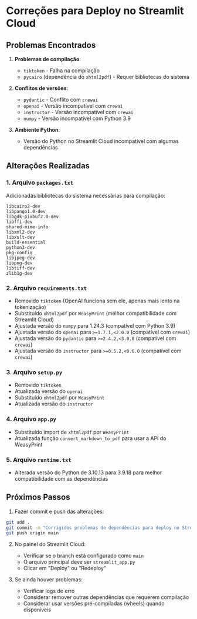 # Correções para Deploy no Streamlit Cloud

## Problemas Encontrados

1. **Problemas de compilação**:
   - `tiktoken` - Falha na compilação
   - `pycairo` (dependência do `xhtml2pdf`) - Requer bibliotecas do sistema

2. **Conflitos de versões**:
   - `pydantic` - Conflito com `crewai`
   - `openai` - Versão incompatível com `crewai`
   - `instructor` - Versão incompatível com `crewai`
   - `numpy` - Versão incompatível com Python 3.9

3. **Ambiente Python**:
   - Versão do Python no Streamlit Cloud incompatível com algumas dependências

## Alterações Realizadas

### 1. Arquivo `packages.txt`
Adicionadas bibliotecas do sistema necessárias para compilação:
```
libcairo2-dev
libpango1.0-dev
libgdk-pixbuf2.0-dev
libffi-dev
shared-mime-info
libxml2-dev
libxslt-dev
build-essential
python3-dev
pkg-config
libjpeg-dev
libpng-dev
libtiff-dev
zlib1g-dev
```

### 2. Arquivo `requirements.txt`
- Removido `tiktoken` (OpenAI funciona sem ele, apenas mais lento na tokenização)
- Substituído `xhtml2pdf` por `WeasyPrint` (melhor compatibilidade com Streamlit Cloud)
- Ajustada versão do `numpy` para 1.24.3 (compatível com Python 3.9)
- Ajustada versão do `openai` para `>=1.7.1,<2.0.0` (compatível com `crewai`)
- Ajustada versão do `pydantic` para `>=2.4.2,<3.0.0` (compatível com `crewai`)
- Ajustada versão do `instructor` para `>=0.5.2,<0.6.0` (compatível com `crewai`)

### 3. Arquivo `setup.py`
- Removido `tiktoken`
- Atualizada versão do `openai`
- Substituído `xhtml2pdf` por `WeasyPrint`
- Atualizada versão do `instructor`

### 4. Arquivo `app.py`
- Substituído import de `xhtml2pdf` por `WeasyPrint`
- Atualizada função `convert_markdown_to_pdf` para usar a API do WeasyPrint

### 5. Arquivo `runtime.txt`
- Alterada versão do Python de 3.10.13 para 3.9.18 para melhor compatibilidade com as dependências

## Próximos Passos

1. Fazer commit e push das alterações:
```bash
git add .
git commit -m "Corrigidos problemas de dependências para deploy no Streamlit Cloud"
git push origin main
```

2. No painel do Streamlit Cloud:
   - Verificar se o branch está configurado como `main`
   - O arquivo principal deve ser `streamlit_app.py`
   - Clicar em "Deploy" ou "Redeploy"

3. Se ainda houver problemas:
   - Verificar logs de erro
   - Considerar remover outras dependências que requerem compilação
   - Considerar usar versões pré-compiladas (wheels) quando disponíveis
